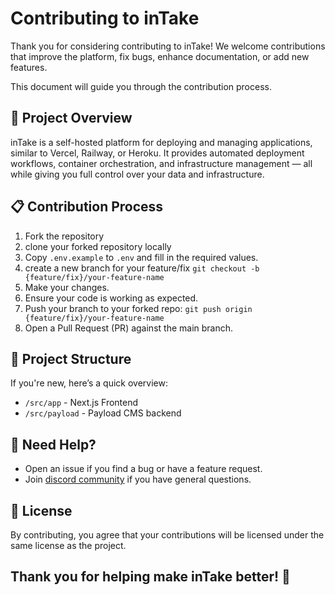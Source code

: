 # Contributing to inTake

Thank you for considering contributing to inTake! We welcome contributions that
improve the platform, fix bugs, enhance documentation, or add new features.

This document will guide you through the contribution process.

## 🚀 Project Overview

inTake is a self-hosted platform for deploying and managing applications, similar
to Vercel, Railway, or Heroku. It provides automated deployment workflows,
container orchestration, and infrastructure management — all while giving you
full control over your data and infrastructure.

## 📋 Contribution Process

1. Fork the repository
2. clone your forked repository locally
3. Copy `.env.example` to `.env` and fill in the required values.
4. create a new branch for your feature/fix
   `git checkout -b {feature/fix}/your-feature-name`
5. Make your changes.
6. Ensure your code is working as expected.
7. Push your branch to your forked repo:
   `git push origin {feature/fix}/your-feature-name`
8. Open a Pull Request (PR) against the main branch.

## 📂 Project Structure

If you're new, here’s a quick overview:

- `/src/app` - Next.js Frontend
- `/src/payload` - Payload CMS backend

## 💬 Need Help?

- Open an issue if you find a bug or have a feature request.
- Join [discord community](https://discord.gg/XTZcmmUG) if you have general
  questions.

## 📜 License

By contributing, you agree that your contributions will be licensed under the
same license as the project.

## Thank you for helping make inTake better! 🚀
